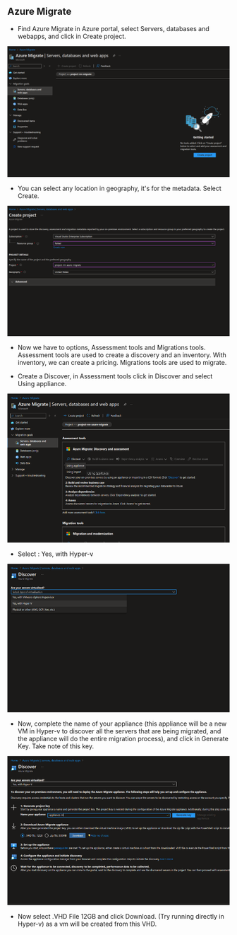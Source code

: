 ## Azure Migrate

* Find Azure Migrate in Azure portal, select Servers, databases and webapps, and click in Create project.

![](/Cloud/img-cloud/pro001.png)

* You can select any location in geography, it's for the metadata. Select Create.

![](/Cloud/img-cloud/pro002.png)

* Now we have to options, Assessment tools and Migrations tools. Assessment tools are used to create a discovery and an inventory. With inventory, we can create a pricing.
Migrations tools are used to migrate.

* Create a Discover, in Assessment tools click in Discover and select Using appliance. 

![](/Cloud/img-cloud/pro003.png)

* Select : Yes, with Hyper-v

![](/Cloud/img-cloud/pro004.png)

* Now, complete the name of your appliance (this appliance will be a new VM in Hyper-v to discover all the servers that are being migrated, and the appliance will do the entire migration process), and click in Generate Key.  Take note of this key.

![](/Cloud/img-cloud/pro005.png)

* Now select .VHD File 12GB and click Download. (Try running directly in Hyper-v) as a vm will be created from this VHD.